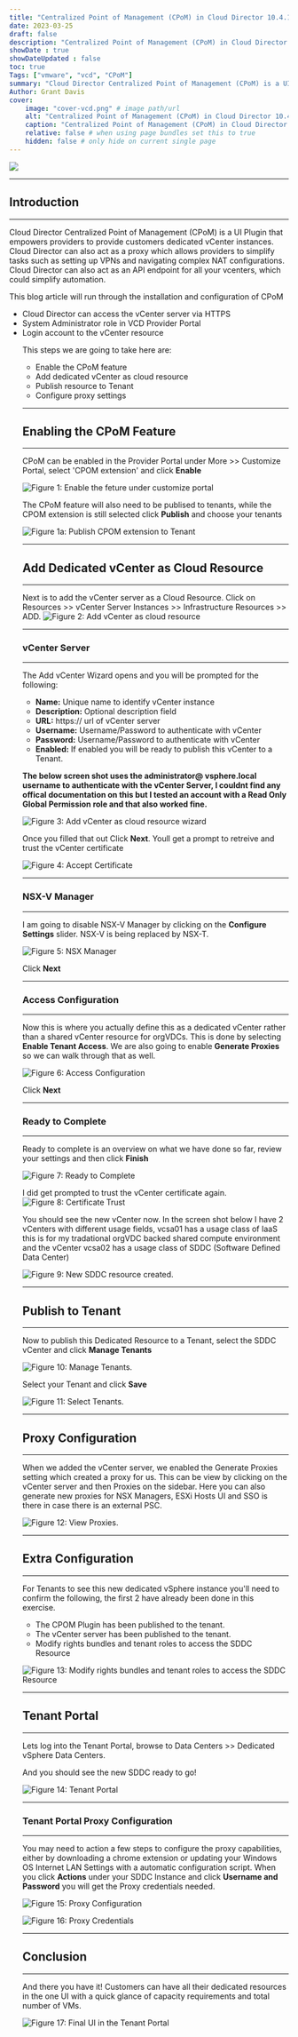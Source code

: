 ```yaml
---
title: "Centralized Point of Management (CPoM) in Cloud Director 10.4.1"
date: 2023-03-25
draft: false
description: "Centralized Point of Management (CPoM) in Cloud Director 10.4.1"
showDate : true
showDateUpdated : false
toc: true
Tags: ["vmware", "vcd", "CPoM"]
summary: "Cloud Director Centralized Point of Management (CPoM) is a UI Plugin that enables providers to present dedicated vCenter instances to their customers."
Author: Grant Davis
cover:
    image: "cover-vcd.png" # image path/url
    alt: "Centralized Point of Management (CPoM) in Cloud Director 10.4.1" # alt text
    caption: "Centralized Point of Management (CPoM) in Cloud Director 10.4.1" # display caption under cover
    relative: false # when using page bundles set this to true
    hidden: false # only hide on current single page
---
```


![](diagram.png)

--------
## Introduction
--------
Cloud Director Centralized Point of Management (CPoM) is a UI Plugin that empowers providers to provide customers dedicated vCenter instances. Cloud Director can also act as a proxy which allows providers to simplify tasks such as setting up VPNs and navigating complex NAT configurations. Cloud Director can also act as an API endpoint for all your vcenters, which could simplify automation.

This blog article will run through the installation and configuration of CPoM 


<ul>
<li>Cloud Director can access the vCenter server via HTTPS</li>
<li>System Administrator role in VCD Provider Portal</li>
<li>Login account to the vCenter resource</li>


This steps we are going to take here are:
<ul>
<li>Enable the CPoM feature</li>
<li>Add dedicated vCenter as cloud resource</li>
<li>Publish resource to Tenant</li>
<li>Configure proxy settings</li>
</ul>


----------
## Enabling the CPoM Feature
----------
CPoM can be enabled in the Provider Portal under More >> Customize Portal, select 'CPOM extension' and click <strong>Enable</strong>


![Figure 1: Enable the feture under customize portal](1-enable-CPOM.png)

The CPoM feature will also need to be publised to tenants, while the CPOM extension is still selected click <b>Publish</b> and choose your tenants

![Figure 1a: Publish CPOM extension to Tenant](1a-publishtenant.png)


----------
## Add Dedicated vCenter as Cloud Resource
----------

Next is to add the vCenter server as a Cloud Resource. Click on Resources >> vCenter Server Instances >> Infrastructure Resources >> ADD.
![Figure 2: Add vCenter as cloud resource](2-addvcenter.png)

----------
### vCenter Server
----------
The Add vCenter Wizard opens and you will be prompted for the following:

<ul>
<li><b>Name:</b>  Unique name to identify vCenter instance</li>
<li><b>Description:</b> Optional description field</li>
<li><b>URL:</b> https:// url of vCenter server</li>
<li><b>Username:</b> Username/Password to authenticate with vCenter</li>
<li><b>Password:</b> Username/Password to authenticate with vCenter</li>
<li><b>Enabled:</b> If enabled you will be ready to publish this vCenter to a Tenant.</li>
</ul>



**The below screen shot uses the <b>administrator@ vsphere.local</b> username to authenticate with the vCenter Server,  I couldnt find any offical documentation on this but I tested an account with a <b>Read Only</b> Global Permission role and that also worked fine.**


![Figure 3: Add vCenter as cloud resource wizard](3-addvc-vcenterserver.png)

Once you filled that out Click <b>Next</b>.  Youll get a prompt to retreive and trust the vCenter certificate

![Figure 4: Accept Certificate](4-certificatetrust.png)

----------
### NSX-V Manager
----------

I am going to disable NSX-V Manager by clicking on the <b>Configure Settings</b> slider.  NSX-V is being replaced by NSX-T. 

![Figure 5: NSX Manager](5-addvc-nsx.png)

Click <b>Next</b>


----------
### Access Configuration
----------

Now this is where you actually define this as a dedicated vCenter rather than a shared vCenter resource for orgVDCs. This is done by selecting <b>Enable Tenant Access</b>.  We are also going to enable <b>Generate Proxies</b> so we can walk through that as well. 


![Figure 6: Access Configuration](6-addvc-access.png)

Click <b>Next</b>

----------
### Ready to Complete
----------

Ready to complete is an overview on what we have done so far,  review your settings and then click <b>Finish</b>

![Figure 7: Ready to Complete](7-addvc-ready.png)

I did get prompted to trust the vCenter certificate again.
![Figure 8: Certificate Trust](8-trustagain.png)


You should see the new vCenter now. In the screen shot below I have 2 vCenters with different usage fields, vcsa01 has a usage class of IaaS this is for my tradational orgVDC backed shared compute environment and the vCenter vcsa02 has a usage class of SDDC (Software Defined Data Center) 

![Figure 9: New SDDC resource created.](9-sddcvcenter.png)


----------
## Publish to Tenant
----------

Now to publish this Dedicated Resource to a Tenant, select the SDDC vCenter and click <b>Manage Tenants</b>

![Figure 10: Manage Tenants.](10-managetenants.png)

Select your Tenant and click <b>Save</b>

![Figure 11: Select Tenants.](11-selecttenants.png)


----------
## Proxy Configuration
----------


When we added the vCenter server, we enabled the Generate Proxies setting which created a proxy for us.  This can be view by clicking on the vCenter server and then Proxies on the sidebar.  Here you can also generate new proxies for NSX Managers, ESXi Hosts UI and SSO is there in case there is an external PSC. 

![Figure 12: View Proxies.](12-Proxies.png)




----------
## Extra Configuration
----------

For Tenants to see this new dedicated vSphere instance you'll need to confirm the following, the first 2 have already been done in this exercise.

<ul>
<li>The CPOM Plugin has been published to the tenant.</li>
<li>The vCenter server has been published to the tenant.</li>
<li>Modify rights bundles and tenant roles to access the SDDC Resource</li>
</ul>

![Figure 13: Modify rights bundles and tenant roles to access the SDDC Resource](13-sddcrole.png) 



----------
## Tenant Portal
----------

Lets log into the Tenant Portal, browse to Data Centers >> Dedicated vSphere Data Centers. 

And you should see the new SDDC ready to go!

![Figure 14: Tenant Portal](14-tenantsddc.png) 


----------
### Tenant Portal Proxy Configuration
----------
You may need to action a few steps to configure the proxy capabilities, either by downloading a chrome extension or updating your Windows OS Internet LAN Settings with a automatic configuration script.  When you click <b>Actions</b> under your SDDC Instance and click <b>Username and Password</b> you will get the Proxy credentials needed.

![Figure 15: Proxy Configuration](15-proxyconfig.png) 


![Figure 16: Proxy Credentials](16-proxycreds.png) 



----------
## Conclusion
----------

And there you have it! Customers can have all their dedicated resources in the one UI with a quick glance of capacity requirements and total number of VMs. 

![Figure 17: Final UI in the Tenant Portal](17-final.png) 


